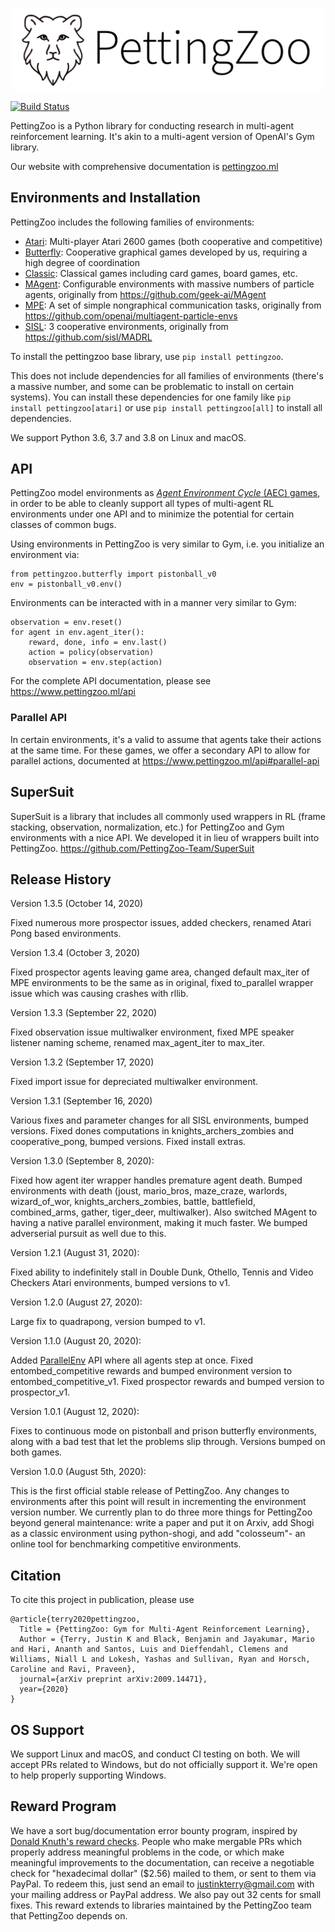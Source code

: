 <p align="center">
    <img src="PettingZoo_Text.png" width="500px"/>
</p>

[![Build Status](https://travis-ci.com/PettingZoo-Team/PettingZoo.svg?branch=master)](https://travis-ci.com/PettingZoo-Team/PettingZoo)

PettingZoo is a Python library for conducting research in multi-agent reinforcement learning. It's akin to a multi-agent version of OpenAI's Gym library.

Our website with comprehensive documentation is [pettingzoo.ml](https://www.pettingzoo.ml)

## Environments and Installation

PettingZoo includes the following families of environments:

* [Atari](https://www.pettingzoo.ml/atari): Multi-player Atari 2600 games (both cooperative and competitive)
* [Butterfly](https://www.pettingzoo.ml/butterfly): Cooperative graphical games developed by us, requiring a high degree of coordination
* [Classic](https://www.pettingzoo.ml/classic): Classical games including card games, board games, etc.
* [MAgent](https://www.pettingzoo.ml/magent): Configurable environments with massive numbers of particle agents, originally from https://github.com/geek-ai/MAgent
* [MPE](https://www.pettingzoo.ml/mpe): A set of simple nongraphical communication tasks, originally from https://github.com/openai/multiagent-particle-envs
* [SISL](https://www.pettingzoo.ml/sisl): 3 cooperative environments, originally from https://github.com/sisl/MADRL

To install the pettingzoo base library, use `pip install pettingzoo`.

This does not include dependencies for all families of environments (there's a massive number, and some can be problematic to install on certain systems). You can install these dependencies for one family like `pip install pettingzoo[atari]` or use `pip install pettingzoo[all]` to install all dependencies.

We support Python 3.6, 3.7 and 3.8 on Linux and macOS.

## API

PettingZoo model environments as [*Agent Environment Cycle* (AEC) games](https://arxiv.org/abs/2009.13051), in order to be able to cleanly support all types of multi-agent RL environments under one API and to minimize the potential for certain classes of common bugs.

Using environments in PettingZoo is very similar to Gym, i.e. you initialize an environment via:

```
from pettingzoo.butterfly import pistonball_v0
env = pistonball_v0.env()
```

Environments can be interacted with in a manner very similar to Gym:

```
observation = env.reset()
for agent in env.agent_iter():
    reward, done, info = env.last()
    action = policy(observation)
    observation = env.step(action)
```

For the complete API documentation, please see https://www.pettingzoo.ml/api

### Parallel API

In certain environments, it's a valid to assume that agents take their actions at the same time. For these games, we offer a secondary API to allow for parallel actions, documented at https://www.pettingzoo.ml/api#parallel-api

## SuperSuit

SuperSuit is a library that includes all commonly used wrappers in RL (frame stacking, observation, normalization, etc.) for PettingZoo and Gym environments with a nice API. We developed it in lieu of wrappers built into PettingZoo. https://github.com/PettingZoo-Team/SuperSuit

## Release History

Version 1.3.5 (October 14, 2020)

Fixed numerous more prospector issues, added checkers, renamed Atari Pong based environments. 

Version 1.3.4 (October 3, 2020)

Fixed prospector agents leaving game area, changed default max_iter of MPE environments to be the same as in original, fixed to_parallel wrapper issue which was causing crashes with rllib.

Version 1.3.3 (September 22, 2020)

Fixed observation issue multiwalker environment, fixed MPE speaker listener naming scheme, renamed max_agent_iter to max_iter.

Version 1.3.2 (September 17, 2020)

Fixed import issue for depreciated multiwalker environment.

Version 1.3.1 (September 16, 2020)

Various fixes and parameter changes for all SISL environments, bumped versions. Fixed dones computations in knights_archers_zombies and cooperative_pong, bumped versions. Fixed install extras.

Version 1.3.0 (September 8, 2020):

Fixed how agent iter wrapper handles premature agent death. Bumped environments with death (joust, mario_bros, maze_craze, warlords, wizard_of_wor, knights_archers_zombies, battle, battlefield, combined_arms, gather, tiger_deer, multiwalker). Also switched MAgent to having a native parallel environment, making it much faster. We bumped adverserial pursuit as well due to this.

Version 1.2.1 (August 31, 2020):

Fixed ability to indefinitely stall in Double Dunk, Othello, Tennis and Video Checkers Atari environments, bumped versions to v1.

Version 1.2.0 (August 27, 2020):

Large fix to quadrapong, version bumped to v1.

Version 1.1.0 (August 20, 2020):

Added [ParallelEnv](https://www.pettingzoo.ml/api#parallel-api) API where all agents step at once. Fixed entombed_competitive rewards and bumped environment version to entombed_competitive_v1. Fixed prospector rewards and bumped version to prospector_v1.

Version 1.0.1 (August 12, 2020):

Fixes to continuous mode on pistonball and prison butterfly environments, along with a bad test that let the problems slip through. Versions bumped on both games.

Version 1.0.0 (August 5th, 2020):

This is the first official stable release of PettingZoo. Any changes to environments after this point will result in incrementing the environment version number. We currently plan to do three more things for PettingZoo beyond general maintenance: write a paper and put it on Arxiv, add Shogi as a classic environment using python-shogi, and add "colosseum"- an online tool for benchmarking competitive environments.


## Citation

To cite this project in publication, please use

```
@article{terry2020pettingzoo,
  Title = {PettingZoo: Gym for Multi-Agent Reinforcement Learning},
  Author = {Terry, Justin K and Black, Benjamin and Jayakumar, Mario and Hari, Ananth and Santos, Luis and Dieffendahl, Clemens and Williams, Niall L and Lokesh, Yashas and Sullivan, Ryan and Horsch, Caroline and Ravi, Praveen},
  journal={arXiv preprint arXiv:2009.14471},
  year={2020}
}
```

## OS Support

We support Linux and macOS, and conduct CI testing on both. We will accept PRs related to Windows, but do not officially support it. We're open to help properly supporting Windows.

## Reward Program

We have a sort bug/documentation error bounty program, inspired by [Donald Knuth's reward checks](https://en.wikipedia.org/wiki/Knuth_reward_check). People who make mergable PRs which properly address meaningful problems in the code, or which make meaningful improvements to the documentation, can receive a negotiable check for "hexadecimal dollar" ($2.56) mailed to them, or sent to them via PayPal. To redeem this, just send an email to justinkterry@gmail.com with your mailing address or PayPal address. We also pay out 32 cents for small fixes. This reward extends to libraries maintained by the PettingZoo team that PettingZoo depends on.
